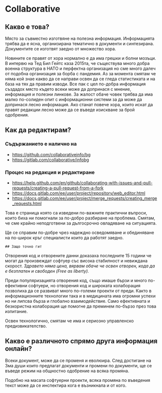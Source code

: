 # Collaborative

## Какво е това?

Място за съвместно изготвяне на полезна информация.
Информацията трябва да е ясна, организирана тематично в документи и синтезирана. 
Документите се изготвят заедно от множество хора.

Новините се правят от хора нормално е да има грешки и болни мозъци.
В интервю на Тед Бил Гейтс каза 2015та, че съществува много добра военна структура в НАТО и перфектна организация но сме много далеч от подобна организация за борба с пандемия.
Аз за момента смятам че няма кой знае какво да се направи освен да се гледа статистиката и на база на тях да правим изводи.
Все пак с цел по-добра информация създадох място където всеки може да допринася с мнение, информация и полезни линкове. За жалост обаче човек трябва да има малко по-солиден опит с информационни системи за да може да допринася лесно информация.
Ако станат повече хора, които искат да правят редакции лесно може да се въведе изискване за брой одобрения.

## Как да редактирам?

### Съдържанието е налично на
- https://github.com/collaborativeinfo/bg
- https://gitlab.com/collaborative/infobg

### Процес на редакция и редактиране
- https://help.github.com/en/github/collaborating-with-issues-and-pull-requests/creating-a-pull-request-from-a-fork
- https://docs.gitlab.com/ee/user/project/repository/web_editor.html
- https://docs.gitlab.com/ee/user/project/merge_requests/creating_merge_requests.html

Това е страница която са изведени по-важните практични въпроси, които биха ни помогнали за по-добро разбиране на проблема.
Смятам, че сме крайно неподготвени за дългосрочно овладяване на ситуацията.

Ще се справим по-добре чрез надеждно осведомяване и обединяване на по-широк кръг специалисти които да работят заедно.

    ## Защо точно гит

Отворения код и отворените данни доказаха последните 15 години че могат да произвеждат софтуер със висока стабилност и невиждана скорост.
_Здравето няма цена, вярвам обаче че освен отворен, кода да е безплатен и свободен (Free as liberty)._

Преди популяризацията отворения код, също имаше бързи и много по-ефективни софтуери, но отворения код и широката колаборация позволиха да се развиват много по-големи проекти от преди.
Както в информационните технологии така и в медицината има огромни успехи но ни липсва бърза и глобално взаимодействие.
Само ефективната и безкористна колаборация ще помогне да преминем по-бързо през това изпитание.

Освен технологично, смятам че има и сериозно управленско предизвикателство.

## Какво е различното спрямо друга информация онлайн?

Всеки документ, може да се променя и еволюира.
След достигане на 3ма души които предлагат документи и промени по документи,
ще се въведе режим на общностно одобрение на всяка промяна.

Подобно на масата софтуерни проекти, всяка промяна по въведения текст
може да се инспектира кога е възникнала и от кого.

